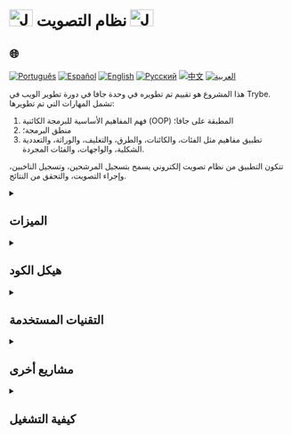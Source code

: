 # <img src="https://cdn-icons-png.flaticon.com/128/226/226777.png" alt="Java Projects Logo" width="42" height="30" /> نظام التصويت <img src="https://cdn-icons-png.flaticon.com/128/226/226777.png" alt="Java Projects Logo" width="42" height="30" />

## 🌐 
[![Português](https://img.shields.io/badge/Português-green)](https://github.com/SamuelRocha91/sistemaDeVotacao/blob/main/README.md) 
[![Español](https://img.shields.io/badge/Español-yellow)](https://github.com/SamuelRocha91/sistemaDeVotacao/blob/main/README_es.md) 
[![English](https://img.shields.io/badge/English-blue)](https://github.com/SamuelRocha91/sistemaDeVotacao/blob/main/README_en.md) 
[![Русский](https://img.shields.io/badge/Русский-lightgrey)](https://github.com/SamuelRocha91/sistemaDeVotacao/blob/main/README_ru.md) 
[![中文](https://img.shields.io/badge/中文-red)](https://github.com/SamuelRocha91/sistemaDeVotacao/blob/main/README_ch.md) 
[![العربية](https://img.shields.io/badge/العربية-orange)](https://github.com/SamuelRocha91/sistemaDeVotacao/blob/main/README_ar.md)

<p>هذا المشروع هو تقييم تم تطويره في وحدة جافا في دورة تطوير الويب في Trybe. تشمل المهارات التي تم تطويرها:</p>
<ol>
  <li>فهم المفاهيم الأساسية للبرمجة الكائنية (OOP) المطبقة على جافا؛</li>
  <li>منطق البرمجة؛</li>
  <li>تطبيق مفاهيم مثل الفئات، والكائنات، والطرق، والتغليف، والوراثة، والتعددية الشكلية، والواجهات، والفئات المجردة.</li>
</ol>
<p>تتكون التطبيق من نظام تصويت إلكتروني يسمح بتسجيل المرشحين، وتسجيل الناخبين، وإجراء التصويت، والتحقق من النتائج.</p>

<details>
  <summary><h2>الميزات</h2></summary>
  - **تسجيل المرشحين**: يتيح إضافة المرشحين إلى النظام مع الاسم والرقم.
  - **تسجيل الناخبين**: يتيح تسجيل الناخبين مع الاسم ورقم الهوية (CPF).
  - **نظام التصويت**: يمكن للناخبين التصويت بإدخال رقم الهوية (CPF) ورقم المرشح.
  - **النتائج الجزئية**: تظهر النتائج الجزئية للتصويت في أي وقت.
  - **إنهاء التصويت**: يعرض النتيجة النهائية عند إنهاء التصويت.
</details>

<details>
  <summary><h2>هيكل الكود</h2></summary>
  تُعتبر الدالة `main` مسؤولة عن تنفيذ البرنامج، حيث تقدم قائمة تفاعلية تسمح بتسجيل المرشحين والناخبين، وإجراء التصويت، وعرض النتائج. إليك ملخص موجز للمنطق المنفذ:

  ```java
  public static void main(String[] args) {
      Scanner scanner = new Scanner(System.in);
      GerenciamentoVotacao votacao = new GerenciamentoVotacao();
      int option = 0;

      // تسجيل المرشحين
      do {
          System.out.println("تسجيل شخص مرشح؟");
          System.out.println("1 - نعم");
          System.out.println("2 - لا");
          option = scanner.nextInt();
          if (option == 1) {
              System.out.println("أدخل اسم الشخص المرشح:");
              String nome = scanner.next();
              System.out.println("أدخل رقم الشخص المرشح:");
              int numero = scanner.nextInt();
              votacao.cadastrarPessoaCandidata(nome, numero);
          }
      } while (option != 2);

      // تسجيل الناخبين
      do {
          System.out.println("تسجيل شخص ناخب؟");
          System.out.println("1 - نعم");
          System.out.println("2 - لا");
          option = scanner.nextInt();
          if (option == 1) {
              System.out.println("أدخل اسم الشخص الناخب:");
              String nome = scanner.next();
              System.out.println("أدخل رقم الهوية للشخص الناخب:");
              String cpf = scanner.next();
              votacao.cadastrarPessoaEleitora(nome, cpf);
          }
      } while (option != 2);

      // التصويت والنتائج
      do {
          System.out.println("1 - التصويت");
          System.out.println("2 - النتيجة الجزئية");
          System.out.println("3 - إنهاء التصويت");
          option = scanner.nextInt();
          if (option == 1) {
              System.out.println("أدخل رقم الهوية للشخص الناخب:");
              String cpf = scanner.next();
              System.out.println("أدخل رقم الشخص المرشح:");
              int voto = scanner.nextInt();
              votacao.votar(cpf, voto);
          }
          if (option == 2) {
              votacao.mostrarResultado();
          }
      } while (option != 3);

      votacao.mostrarResultado();
  }
  ```
</details>

<details>
  <summary><h2>التقنيات المستخدمة</h2></summary>
  - **جافا**: لغة البرمجة الرئيسية المستخدمة في التطوير.
  - **Scanner**: فئة من جافا تستخدم لالتقاط مدخلات المستخدم.
  - **البرمجة الكائنية**: مفاهيم OOP المطبقة على تصميم النظام.
</details>

<details>
  <summary><h2>مشاريع أخرى</h2></summary>
  - 🏛️ [محدد المتاحف](https://github.com/SamuelRocha91/localizadorDeMuseus/blob/main/README_ar.md)
  - 📃 [قواعد التقدم](https://github.com/SamuelRocha91/project_rule_of_progression/blob/main/README_ar.md)
  - 🌱 [Agrix](https://github.com/SamuelRocha91/Agrix/blob/main/README_ar.md)
</details>

<details>
  <summary><h2>كيفية التشغيل</h2></summary>
  1. قم باستنساخ هذا المستودع إلى جهاز الكمبيوتر المحلي الخاص بك:
     ```sh
     git clone https://github.com/SamuelRocha91/sistemaDeVotacao.git
     ```

  2. افتح المشروع في IDE جافا المفضلة لديك.

  3. قم بترجمة وتشغيل التطبيق.
</details>
